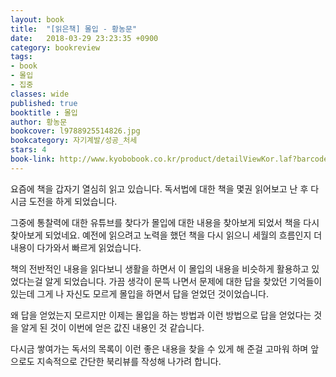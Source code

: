 ```yaml
---
layout: book
title:  "[읽은책] 몰입 - 황농문"
date:   2018-03-29 23:23:35 +0900
category: bookreview
tags:
- book
- 몰입
- 집중
classes: wide
published: true
booktitle : 몰입 
author: 황농문
bookcover: l9788925514826.jpg
bookcategory: 자기계발/성공_처세
stars: 4
book-link: http://www.kyobobook.co.kr/product/detailViewKor.laf?barcode=9788925514826
---
```


요즘에 책을 갑자기 열심히 읽고 있습니다. 독서법에 대한 책을 몇권 읽어보고 난 후 다시금 도전을 하게 되었습니다. 

그중에 통찰력에 대한 유튜브를 찾다가 몰입에 대한 내용을 찾아보게 되었서 책을 다시 찾아보게 되었네요.
예전에 읽으려고 노력을 했던 책을 다시 읽으니 세월의 흐름인지 더 내용이 다가와서 빠르게 읽었습니다.

책의 전반적인 내용을 읽다보니 생활을 하면서 이 몰입의 내용을 비슷하게 활용하고 있었다는걸 알게 되었습니다. 가끔 생각이 문뜩 나면서 문제에 대한 답을 찾았던 기억들이 있는데 그게 나 자신도 모르게 몰입을 하면서 답을 얻었던 것이었습니다.

왜 답을 얻었는지 모르지만 이제는 몰입을 하는 방법과 이런 방법으로 답을 얻었다는 것을 알게 된 것이 이번에 얻은 값진 내용인 것 같습니다.

다시금 쌓여가는 독서의 목록이 이런 좋은 내용을 찾을 수 있게 해 준걸 고마워 하며 앞으로도 지속적으로 간단한 북리뷰를 작성해 나가려 합니다.
